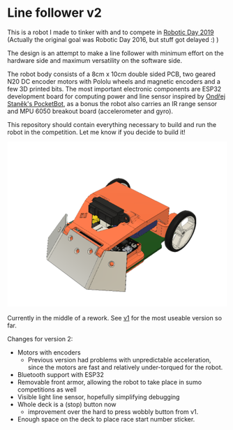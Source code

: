 Line follower v2
================

This is a robot I made to tinker with and to compete in [Robotic Day 2019](https://roboticday.org/) (Actually the original goal was Robotic Day 2016, but stuff got delayed :) )

The design is an attempt to make a line follower with minimum effort on the hardware side and maximum versatility on the software side.

The robot body consists of a 8cm x 10cm double sided PCB, two geared N20 DC encoder motors with Pololu wheels and magnetic encoders and a few 3D printed bits.
The most important electronic components are ESP32 development board for computing power and line sensor inspired by [Ondřej Staněk's PocketBot](http://www.ostan.cz/pocketBot/), as a bonus the robot also carries an IR range sensor and MPU 6050 breakout board (accelerometer and gyro).

This repository should contain everything necessary to build and run the robot in the competition.
Let me know if you decide to build it!

![Render of the robot](fusion360/output-exports/lf.png)

Currently in the middle of a rework. See [v1](https://github.com/bluecube/line_follower/tree/v1/) for the most useable version so far.

Changes for version 2:

- Motors with encoders
  - Previous version had problems with unpredictable acceleration, since the motors are fast and relatively under-torqued for the robot.
- Bluetooth support with ESP32
- Removable front armor, allowing the robot to take place in sumo competitions as well
- Visible light line sensor, hopefully simplifying debugging
- Whole deck is a (stop) button now
  - improvement over the hard to press wobbly button from v1.
- Enough space on the deck to place race start number sticker.
